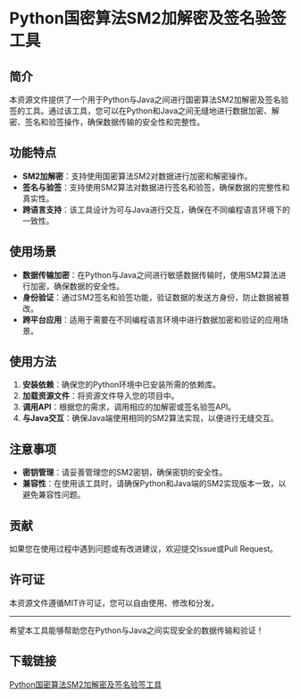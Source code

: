 # Python国密算法SM2加解密及签名验签工具

## 简介

本资源文件提供了一个用于Python与Java之间进行国密算法SM2加解密及签名验签的工具。通过该工具，您可以在Python和Java之间无缝地进行数据加密、解密、签名和验签操作，确保数据传输的安全性和完整性。

## 功能特点

- **SM2加解密**：支持使用国密算法SM2对数据进行加密和解密操作。
- **签名与验签**：支持使用SM2算法对数据进行签名和验签，确保数据的完整性和真实性。
- **跨语言支持**：该工具设计为可与Java进行交互，确保在不同编程语言环境下的一致性。

## 使用场景

- **数据传输加密**：在Python与Java之间进行敏感数据传输时，使用SM2算法进行加密，确保数据的安全性。
- **身份验证**：通过SM2签名和验签功能，验证数据的发送方身份，防止数据被篡改。
- **跨平台应用**：适用于需要在不同编程语言环境中进行数据加密和验证的应用场景。

## 使用方法

1. **安装依赖**：确保您的Python环境中已安装所需的依赖库。
2. **加载资源文件**：将资源文件导入您的项目中。
3. **调用API**：根据您的需求，调用相应的加解密或签名验签API。
4. **与Java交互**：确保Java端使用相同的SM2算法实现，以便进行无缝交互。

## 注意事项

- **密钥管理**：请妥善管理您的SM2密钥，确保密钥的安全性。
- **兼容性**：在使用该工具时，请确保Python和Java端的SM2实现版本一致，以避免兼容性问题。

## 贡献

如果您在使用过程中遇到问题或有改进建议，欢迎提交Issue或Pull Request。

## 许可证

本资源文件遵循MIT许可证，您可以自由使用、修改和分发。

---

希望本工具能够帮助您在Python与Java之间实现安全的数据传输和验证！

## 下载链接

[Python国密算法SM2加解密及签名验签工具](https://pan.quark.cn/s/82c9979b496e)
